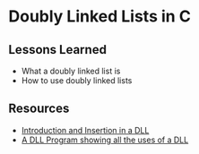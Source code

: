 # Doubly Linked Lists in C

## Lessons Learned

- What a doubly linked list is
- How to use doubly linked lists

## Resources
- [Introduction and Insertion in a DLL](https://www.geeksforgeeks.org/introduction-and-insertion-in-a-doubly-linked-list/)
- [A DLL Program showing all the uses of a DLL](https://www.tutorialspoint.com/data_structures_algorithms/doubly_linked_list_program_in_c.htm)
